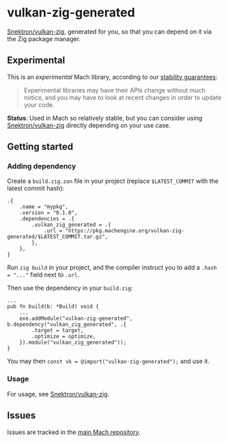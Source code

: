 # vulkan-zig-generated

[Snektron/vulkan-zig](https://github.com/Snektron/vulkan-zig), generated for you, so that you can depend on it via the Zig package manager.

## Experimental

This is an _experimental_ Mach library, according to our [stability guarantees](https://machengine.org/about/stability/):

> Experimental libraries may have their APIs change without much notice, and you may have to look at recent changes in order to update your code.

**Status**: Used in Mach so relatively stable, but you can consider using [Snektron/vulkan-zig](https://github.com/Snektron/vulkan-zig) directly depending on your use case.

## Getting started

### Adding dependency

Create a `build.zig.zon` file in your project (replace `$LATEST_COMMIT` with the latest commit hash):

```
.{
    .name = "mypkg",
    .version = "0.1.0",
    .dependencies = .{
        .vulkan_zig_generated = .{
            .url = "https://pkg.machengine.org/vulkan-zig-generated/$LATEST_COMMIT.tar.gz",
        },
    },
}
```

Run `zig build` in your project, and the compiler instruct you to add a `.hash = "..."` field next to `.url`.

Then use the dependency in your `build.zig`:

```zig
...
pub fn build(b: *Build) void {
    ...
    exe.addModule("vulkan-zig-generated", b.dependency("vulkan_zig_generated", .{
        .target = target,
        .optimize = optimize,
    }).module("vulkan_zig_generated"));
}
```

You may then `const vk = @import("vulkan-zig-generated");` and use it.

### Usage

For usage, see [Snektron/vulkan-zig](https://github.com/Snektron/vulkan-zig).

## Issues

Issues are tracked in the [main Mach repository](https://github.com/hexops/mach/issues?q=is%3Aissue+is%3Aopen+label%3Avulkan-zig-generated).
